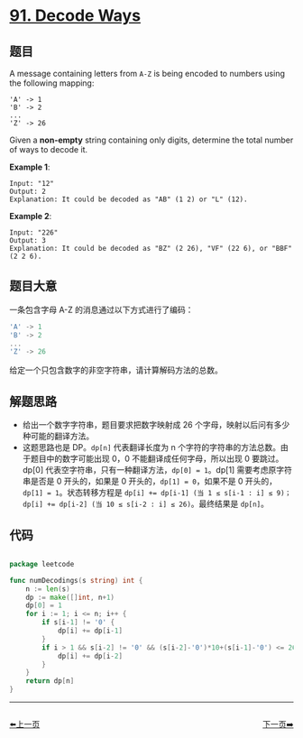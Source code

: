# [91. Decode Ways](https://leetcode.com/problems/decode-ways/)


## 题目

A message containing letters from `A-Z` is being encoded to numbers using the following mapping:

    'A' -> 1
    'B' -> 2
    ...
    'Z' -> 26

Given a **non-empty** string containing only digits, determine the total number of ways to decode it.

**Example 1**:

    Input: "12"
    Output: 2
    Explanation: It could be decoded as "AB" (1 2) or "L" (12).

**Example 2**:

    Input: "226"
    Output: 3
    Explanation: It could be decoded as "BZ" (2 26), "VF" (22 6), or "BBF" (2 2 6).

## 题目大意

一条包含字母 A-Z 的消息通过以下方式进行了编码：

```go
'A' -> 1
'B' -> 2
...
'Z' -> 26
```

给定一个只包含数字的非空字符串，请计算解码方法的总数。



## 解题思路

- 给出一个数字字符串，题目要求把数字映射成 26 个字母，映射以后问有多少种可能的翻译方法。
- 这题思路也是 DP。`dp[n]` 代表翻译长度为 n 个字符的字符串的方法总数。由于题目中的数字可能出现 0，0 不能翻译成任何字母，所以出现 0 要跳过。dp[0] 代表空字符串，只有一种翻译方法，`dp[0] = 1`。dp[1] 需要考虑原字符串是否是 0 开头的，如果是 0 开头的，`dp[1] = 0`，如果不是 0 开头的，`dp[1] = 1`。状态转移方程是 `dp[i] += dp[i-1] (当 1 ≤ s[i-1 : i] ≤ 9)；dp[i] += dp[i-2] (当 10 ≤ s[i-2 : i] ≤ 26)`。最终结果是 `dp[n]`。


## 代码

```go

package leetcode

func numDecodings(s string) int {
	n := len(s)
	dp := make([]int, n+1)
	dp[0] = 1
	for i := 1; i <= n; i++ {
		if s[i-1] != '0' {
			dp[i] += dp[i-1]
		}
		if i > 1 && s[i-2] != '0' && (s[i-2]-'0')*10+(s[i-1]-'0') <= 26 {
			dp[i] += dp[i-2]
		}
	}
	return dp[n]
}

```


----------------------------------------------
<div style="display: flex;justify-content: space-between;align-items: center;">
<p><a href="https://books.halfrost.com/leetcode/ChapterFour/0001~0099/0090.Subsets-II/">⬅️上一页</a></p>
<p><a href="https://books.halfrost.com/leetcode/ChapterFour/0001~0099/0092.Reverse-Linked-List-II/">下一页➡️</a></p>
</div>
